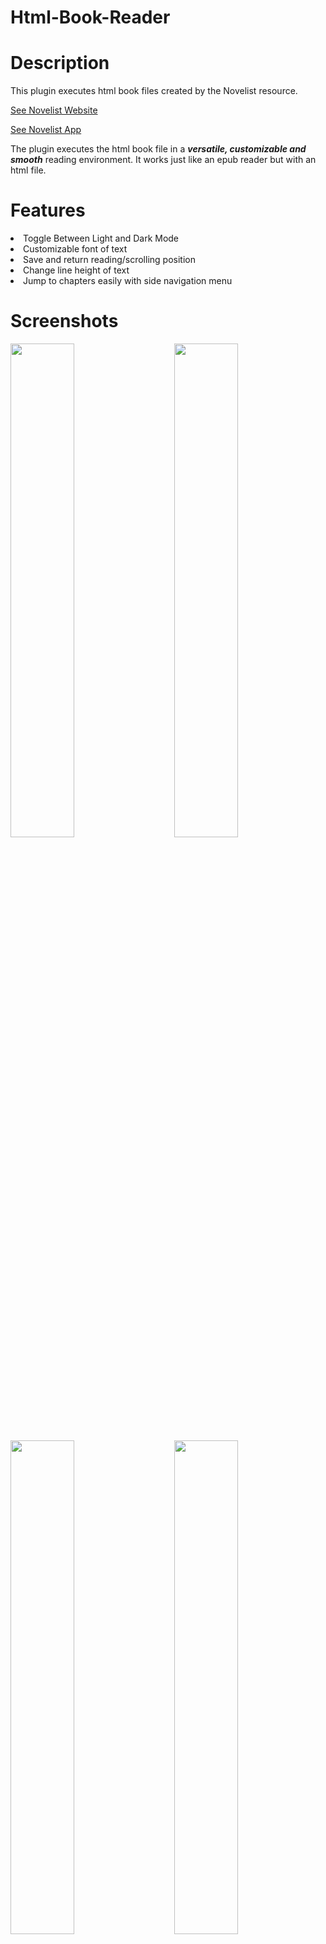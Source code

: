 # Html-Book-Reader
<h1>Description</h1>
This plugin executes html book files created by the Novelist resource. 
<p><a target="_blank" href="https://beta.novelist.app">See Novelist Website</a>
<p><a target="_blank" href="https://play.google.com/store/apps/details?id=it.returntrue.novelist">See Novelist App</a>
<p>The plugin executes the html book file in a <b><i>versatile, customizable and smooth</b></i> reading environment. It works just like an epub reader but with an html file.

<h1>Features</h1>
<li> Toggle Between Light and Dark Mode
<li> Customizable font of text
<li> Save and return reading/scrolling position
<li> Change line height of text
<li> Jump to chapters easily with side navigation menu
</li>

<h1>Screenshots</h2>
<p><img src="https://mlmbzuppijfa.i.optimole.com/w:auto/h:auto/q:mauto/process:11311/id:fe9f4702a251a354f528255fb267e6f3/https://novelsplash.com/Screenshot_20221008-021543.jpg" style="float: left; width: 45%; margin-right: 2%;">
<img src="https://mlmbzuppijfa.i.optimole.com/w:auto/h:auto/q:mauto/process:11312/id:67e1b2ddf2b0e8e446f6cb9c9c15bf5a/https://novelsplash.com/Screenshot_20221008-021537.jpg" style="float: left; width: 45%; margin-right: 2%; margin-left: 5%;">
<p style="clear: both;">


<p><img src="https://mlmbzuppijfa.i.optimole.com/w:auto/h:auto/q:mauto/process:11313/id:7adb7659d1fcf22b7b46038dcdba974b/https://novelsplash.com/Screenshot_20221008-021553.jpg" style="float: left; width: 45%; margin-right: 2%;">
<img src="https://mlmbzuppijfa.i.optimole.com/w:auto/h:auto/q:mauto/process:11314/id:5cdd29963a0b14457a6f717498b15681/https://novelsplash.com/Screenshot_20221008-021600.jpg" style="float: left; width: 45%; margin-right: 2%; margin-left: 5%;">
<p style="clear: both;">

<p style="text-align: center;"><img src="https://mlmbzuppijfa.i.optimole.com/w:auto/h:auto/q:mauto/process:11315/id:ad826cf10690d4da2dd9d75618515736/https://novelsplash.com/Screenshot_20221008-180610.jpg" style="float: left; width: 45%; margin-right: 2%;">

<h1>Installation</h2>
<li>In <b>index.html, line 107</b>, enter url of html file in <i>*fetch('')*</i>
<li>In <b>script.js, line 11</b> replace <b>"num"</b> in <b>node[num]</b> with total number of book chapters minus 1</li>
<li> embed code on a page to output the html reader</li>
<li><b style="color: red;">Note: The Javascript in the html file should not be separated for proper functioning</b>

<h3> User Customization</h3>
<p> To allow users enter their own html url for reading, change <b>script.js, line 107</b> to **fetch(prompt('Enter Url', ''))**. You can also allow input of file from device. </p>
<h1>Contributors</h1>
<p><a target="_blank" href="https://etechdeveloper.com">E-Tech Developers</a>
<b>© 2022</b>
